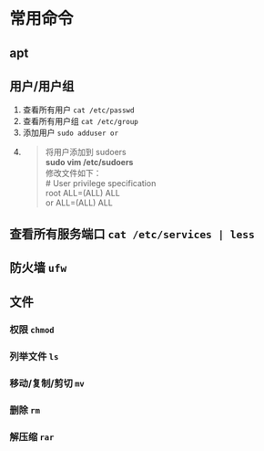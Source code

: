 # 常用命令

## apt

## 用户/用户组

1. 查看所有用户 `cat /etc/passwd`
1. 查看所有用户组 `cat /etc/group`
1. 添加用户 `sudo adduser or`
1. > 将用户添加到 sudoers  
 **sudo vim /etc/sudoers**  
     修改文件如下：  
     \# User privilege specification  
     root ALL=(ALL) ALL  
     or ALL=(ALL) ALL  

## 查看所有服务端口 `cat /etc/services | less`

## 防火墙 `ufw`

## 文件

### 权限 `chmod`

### 列举文件 `ls`

### 移动/复制/剪切 `mv`

### 删除 `rm`

### 解压缩 `rar`

